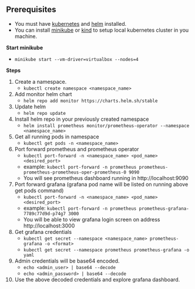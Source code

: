## Prerequisites
- You must have [kubernetes](https://kubernetes.io/releases/download/) and [helm](https://helm.sh/docs/intro/install) installed.
- You can install [minikube](https://minikube.sigs.k8s.io/docs/start/) or [kind](https://kind.sigs.k8s.io/docs/user/quick-start/#installation) to setup local kubernetes cluster in you machine.

**Start minikube**
- `minikube start --vm-driver=virtualbox --nodes=4`

**Steps**
1. Create a namespace.
   - `kubectl create namespace <namespace_name>` 
2. Add monitor helm chart
   - `helm repo add monitor https://charts.helm.sh/stable` 
3. Update helm
   - `helm repo update`  
4. Install helm repo in your previously created namespace
   - `helm install prometheus monitor/prometheus-operator --namespace <namespace_name>`
5. Get all running pods in namespace
   - `kubectl get pods -n <namespace_name>` 
6. Port forward prometheus and prometheus operator
   - `kubectl port-forward -n <namespace_name> <pod_name> <desired_port>`
   - example: `kubectl port-forward -n prometheus prometheus-prometheus-prometheus-oper-prometheus-0 9090`
   - You will see prometheus dashboard running in http://localhost:9090
7. Port forward grafana (grafana pod name will be listed on running above get pods command)
   - `kubectl port-forward -n <namespace_name> <pod_name> <desired_port>`
   - example: `kubectl port-forward -n prometheus prometheus-grafana-7789c77d9d-p74g7 3000`
   - You will be able to view grafana login screen on address http://localhost:3000
8. Get grafana credentials
   - `kubectl get secret --namespace <namespace_name> prometheus-grafana -o <format>`
   - `kubectl get secret --namespace prometheus prometheus-grafana -o yaml`
9. Admin credentials will be base64 encoded.
   - `echo <admin_user> | base64 --decode`
   - `echo <admin_password> | base64 --decode` 
10. Use the above decoded credentials and explore grafana dashboard.